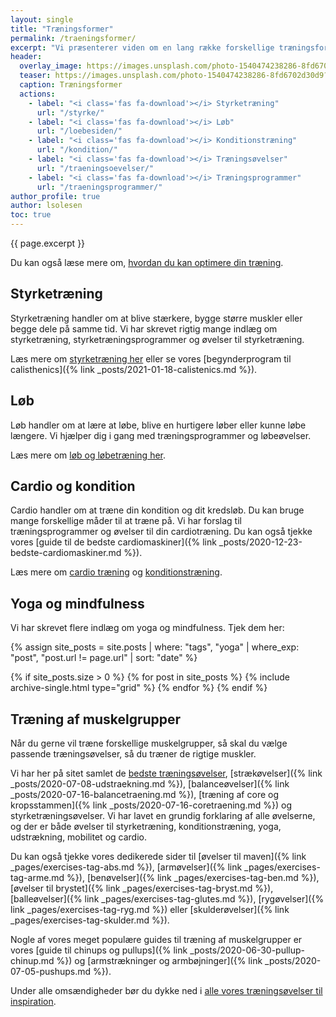 ```yaml
---
layout: single
title: "Træningsformer"
permalink: /traeningsformer/
excerpt: "Vi præsenterer viden om en lang række forskellige træningsformer. Du kan lade dig inspirere af alle de forskellige måder at træne på."
header:
  overlay_image: https://images.unsplash.com/photo-1540474238286-8fd6702d30d9?ixid=MnwxMjA3fDB8MHxwaG90by1wYWdlfHx8fGVufDB8fHx8&ixlib=rb-1.2.1&auto=format&fit=crop&w=1950&q=80
  teaser: https://images.unsplash.com/photo-1540474238286-8fd6702d30d9?ixid=MnwxMjA3fDB8MHxwaG90by1wYWdlfHx8fGVufDB8fHx8&ixlib=rb-1.2.1&auto=format&fit=crop&w=400&q=80
  caption: Træningsformer
  actions:
    - label: "<i class='fas fa-download'></i> Styrketræning"
      url: "/styrke/"
    - label: "<i class='fas fa-download'></i> Løb"
      url: "/loebesiden/"
    - label: "<i class='fas fa-download'></i> Konditionstræning"
      url: "/kondition/"
    - label: "<i class='fas fa-download'></i> Træningsøvelser"
      url: "/traeningsoevelser/"
    - label: "<i class='fas fa-download'></i> Træningsprogrammer"
      url: "/traeningsprogrammer/"
author_profile: true
author: lsolesen
toc: true
---
```


{{ page.excerpt }}

Du kan også læse mere om, [hvordan du kan optimere din træning](/optimer-traening/).

## Styrketræning

Styrketræning handler om at blive stærkere, bygge større muskler eller begge dele på samme tid. Vi har skrevet rigtig mange indlæg om styrketræning, styrketræningsprogrammer og øvelser til styrketræning. 

Læs mere om [styrketræning her](/styrke/) eller se vores [begynderprogram til calisthenics]({% link _posts/2021-01-18-calistenics.md %}).

## Løb

Løb handler om at lære at løbe, blive en hurtigere løber eller kunne løbe længere. Vi hjælper dig i gang med træningsprogrammer og løbeøvelser.

Læs mere om [løb og løbetræning her](/loebesiden/).

## Cardio og kondition

Cardio handler om at træne din kondition og dit kredsløb. Du kan bruge mange forskellige måder til at træne på. Vi har forslag til træningsprogrammer og øvelser til din cardiotræning. Du kan også tjekke vores [guide til de bedste cardiomaskiner]({% link _posts/2020-12-23-bedste-cardiomaskiner.md %}).

Læs mere om [cardio træning](/cardio-traening-workout/) og [konditionstræning](/kondition/).

## Yoga og mindfulness

Vi har skrevet flere indlæg om yoga og mindfulness. Tjek dem her:

{% assign site_posts = site.posts | where: "tags", "yoga" | where_exp: "post", "post.url != page.url" | sort: "date" %}

<div class="feature__wrapper">

{% if site_posts.size > 0 %}
  {% for post in site_posts %}
    {% include archive-single.html type="grid" %}
  {% endfor %}
{% endif %}

</div>

## Træning af muskelgrupper

Når du gerne vil træne forskellige muskelgrupper, så skal du vælge passende træningsøvelser, så du træner de rigtige muskler.

Vi har her på sitet samlet de [bedste træningsøvelser](/traeningsoevelser/), [strækøvelser]({% link _posts/2020-07-08-udstraekning.md %}), [balanceøvelser]({% link _posts/2020-07-16-balancetraening.md %}), [træning af core og kropsstammen]({% link _posts/2020-07-16-coretraening.md %}) og styrketræningsøvelser. Vi har lavet en grundig forklaring af alle øvelserne, og der er både øvelser til styrketræning, konditionstræning, yoga, udstrækning, mobilitet og cardio.

Du kan også tjekke vores dedikerede sider til [øvelser til maven]({% link _pages/exercises-tag-abs.md %}), [armøvelser]({% link _pages/exercises-tag-arme.md %}), [benøvelser]({% link _pages/exercises-tag-ben.md %}), [øvelser til brystet]({% link _pages/exercises-tag-bryst.md %}), [balleøvelser]({% link _pages/exercises-tag-glutes.md %}), [rygøvelser]({% link _pages/exercises-tag-ryg.md %}) eller [skulderøvelser]({% link _pages/exercises-tag-skulder.md %}).

Nogle af vores meget populære guides til træning af muskelgrupper er vores [guide til chinups og pullups]({% link _posts/2020-06-30-pullup-chinup.md %}) og [armstrækninger og armbøjninger]({% link _posts/2020-07-05-pushups.md %}).

Under alle omsændigheder bør du dykke ned i [alle vores træningsøvelser til inspiration](/traeningsoevelser/).
